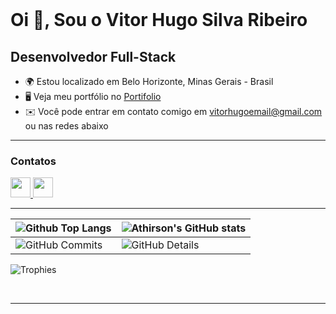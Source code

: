 <br clear="both">

Oi 👋, Sou o Vitor Hugo Silva Ribeiro 
=========================================  
 Desenvolvedor Full-Stack
-------------------------  
* 🌍 Estou localizado em Belo Horizonte, Minas Gerais - Brasil
* 🖥️ Veja meu portfólio no [Portifolio](https://vitorhugosilvaribeiro.vercel.app)
* ✉️ Você pode entrar em contato comigo em [vitorhugoemail@gmail.com](mailto:vitorhugoemail@gmail.com) ou nas redes abaixo

-------------------------
### Contatos
  
<p align="left"> 
 <a href="https://www.github.com/TorugoH" target="_blank" rel="noreferrer"> 
  <picture> 
   <source media="(prefers-color-scheme: dark)" srcset="https://raw.githubusercontent.com/danielcranney/readme-generator/main/public/icons/socials/github-dark.svg" /> 
   <source media="(prefers-color-scheme: light)" srcset="https://raw.githubusercontent.com/danielcranney/readme-generator/main/public/icons/socials/github.svg" /> 
   <img src="https://raw.githubusercontent.com/danielcranney/readme-generator/main/public/icons/socials/github.svg" width="32" height="32" /> 
  </picture> 
</a> 
<a href="https://www.linkedin.com/in/vitorhugosilvaribeiro" target="_blank" rel="noreferrer"> 
 <picture> 
   <source media="(prefers-color-scheme: dark)" srcset="https://raw.githubusercontent.com/danielcranney/readme-generator/main/public/icons/socials/linkedin-dark.svg" /> 
   <source media="(prefers-color-scheme: light)" srcset="https://raw.githubusercontent.com/danielcranney/readme-generator/main/public/icons/socials/linkedin.svg" /> 
   <img src="https://raw.githubusercontent.com/danielcranney/readme-generator/main/public/icons/socials/linkedin.svg" width="32" height="32" /> 
  </picture> 
 </a>
</p>
  
-------------------------

| ![Github Top Langs](https://github-readme-stats.vercel.app/api/top-langs/?username=TorugoH&layout=compact&theme=dark&&hide=jupyter%20notebook,php,makefile,c%2B%2B,cmake,hack,shell,html,css&langs_count=6&hide_border=True&line_height=20&PAT_1) | ![Athirson's GitHub stats](https://github-readme-stats.vercel.app/api?username=TorugoH&include=private&theme=dark&show_icons=true&hide_border=True&line_height=20&PAT_1) |
| ----------- | ----------- |
| ![GitHub Commits](https://github-readme-streak-stats.herokuapp.com/?user=TorugoH&theme=dark&ring=e73737&currStreakNum=ffffff&hide_border=true) | ![GitHub Details](http://github-profile-summary-cards.vercel.app/api/cards/profile-details?username=TorugoH&theme=dark) 
![Trophies](https://github-profile-trophy.vercel.app/?username=TorugoH&row=1&column=6&theme=dark&margin-w=15&margin-h=15) 


<br>

-------------------------


